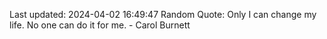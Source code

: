 Last updated: 2024-04-02 16:49:47
Random Quote: Only I can change my life. No one can do it for me. - Carol Burnett